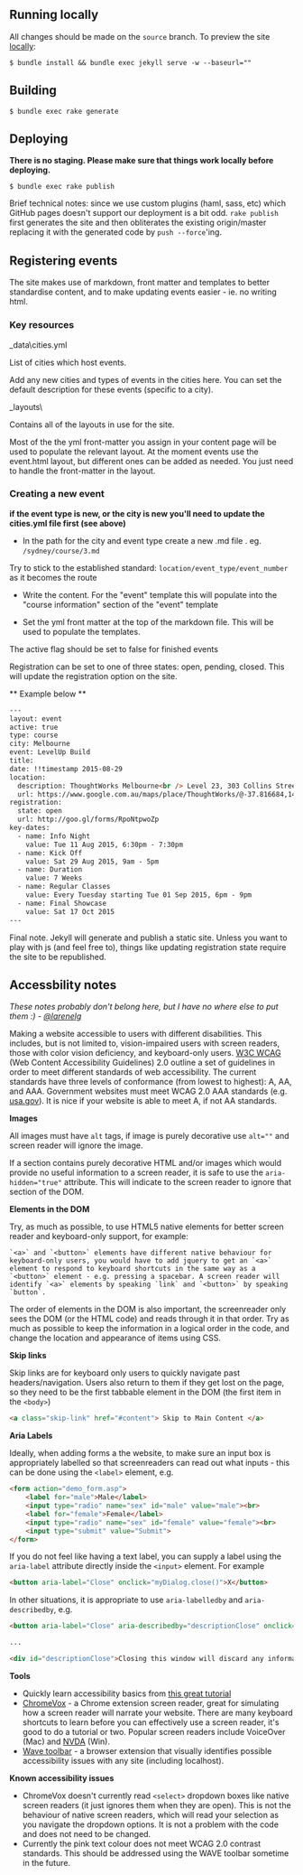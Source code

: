 ## Running locally

All changes should be made on the `source` branch. To preview the site [locally](http://localhost:4000):

    $ bundle install && bundle exec jekyll serve -w --baseurl=""


## Building

    $ bundle exec rake generate

## Deploying

**There is no staging. Please make sure that things work locally before
deploying.**

    $ bundle exec rake publish

Brief technical notes: since we use custom plugins (haml, sass, etc) which
GitHub pages doesn't support our deployment is a bit odd. `rake publish` first
generates the site and then obliterates the existing origin/master replacing it
with the generated code by `push --force`'ing.

## Registering events
The site makes use of markdown, front matter and templates to better standardise content, and to make updating events easier - ie. no writing html.

### Key resources 

_data\cities.yml 

List of cities which host events. 

Add any new cities and types of events in the cities here. 
You can set the default description for these events (specific to a city).  

_layouts\

Contains all of the layouts in use for the site. 

Most of the the yml front-matter you assign in your content page will be used to populate the relevant layout. At the moment events use the event.html layout, but different ones can be added as needed. You just need to handle the front-matter in the layout.

### Creating a new event
**if the event type is new, or the city is new you'll need to update the cities.yml file first (see above)**

- In the path for the city and event type create a new .md file . eg. `/sydney/course/3.md`

Try to stick to the established standard: `location/event_type/event_number` as it becomes the route

- Write the content.
For the "event" template this will populate into the "course information" section of the "event" template

- Set the yml front matter at the top of the markdown file. This will be used to populate the templates.

The active flag should be set to false for finished events

Registration can be set to one of three states: open, pending, closed. This will update the registration option on the site. 

** Example below ** 
```html
---
layout: event
active: true
type: course
city: Melbourne
event: LevelUp Build
title:
date: !!timestamp 2015-08-29
location:
  description: ThoughtWorks Melbourne<br /> Level 23, 303 Collins Street Melbourne, VIC 3000
  url: https://www.google.com.au/maps/place/ThoughtWorks/@-37.816684,144.963962,17z/data=!3m1!4b1!4m2!3m1!1s0x6ad642b48bb52925:0xbdc7c2910979075a
registration:
  state: open
  url: http://goo.gl/forms/RpoNtpwoZp
key-dates:
  - name: Info Night
    value: Tue 11 Aug 2015, 6:30pm - 7:30pm
  - name: Kick Off
    value: Sat 29 Aug 2015, 9am - 5pm
  - name: Duration
    value: 7 Weeks
  - name: Regular Classes
    value: Every Tuesday starting Tue 01 Sep 2015, 6pm - 9pm
  - name: Final Showcase
    value: Sat 17 Oct 2015
---
```

Final note. Jekyll will generate and publish a static site. Unless you want to play with js (and feel free to), things like updating registration state require the site to be republished. 

## Accessbility notes

_These notes probably don't belong here, but I have no where else to put them :) - [@larenelg](https://github.com/larenelg)_

Making a website accessible to users with different disabilities. This includes, but is not limited to, vision-impaired users with screen readers, those with color vision deficiency, and keyboard-only users. [W3C WCAG](http://www.w3.org/WAI/intro/wcag) (Web Content Accessibility Guidelines) 2.0 outline a set of guidelines in order to meet different standards of web accessibility. The current standards have three levels of conformance (from lowest to highest): A, AA, and AAA. Government websites must meet WCAG 2.0 AAA standards (e.g. [usa.gov](http://www.usa.gov)). It is nice if your website is able to meet A, if not AA standards.

**Images**

All images must have `alt` tags, if image is purely decorative use `alt=""` and screen reader will ignore the image.

If a section contains purely decorative HTML and/or images which would provide no useful information to a screen reader, it is safe to use the `aria-hidden="true"` attribute. This will indicate to the screen reader to ignore that section of the DOM.

**Elements in the DOM**

Try, as much as possible, to use HTML5 native elements for better screen reader and keyboard-only support, for example:
	
	`<a>` and `<button>` elements have different native behaviour for keyboard-only users, you would have to add jquery to get an `<a>` element to respond to keyboard shortcuts in the same way as a `<button>` element - e.g. pressing a spacebar. A screen reader will identify `<a>` elements by speaking `link` and `<button>` by speaking `button`.

The order of elements in the DOM is also important, the screenreader only sees the DOM (or the HTML code) and reads through it in that order. Try as much as possible to keep the information in a logical order in the code, and change the location and appearance of items using CSS.

**Skip links**

Skip links are for keyboard only users to quickly navigate past headers/navigation. Users also return to them if they get lost on the page, so they need to be the first tabbable element in the DOM (the first item in the `<body>`)

```html
<a class="skip-link" href="#content"> Skip to Main Content </a>
```

**Aria Labels**

Ideally, when adding forms a the website, to make sure an input box is appropriately labelled so that screenreaders can read out what inputs - this can be done using the `<label>` element, e.g. 
	
```html
<form action="demo_form.asp">
    <label for="male">Male</label>
    <input type="radio" name="sex" id="male" value="male"><br>
    <label for="female">Female</label>
    <input type="radio" name="sex" id="female" value="female"><br>
    <input type="submit" value="Submit">
</form>
```

If you do not feel like having a text label, you can supply a label using the `aria-label` attribute directly inside the `<input>` element. For example

```html
<button aria-label="Close" onclick="myDialog.close()">X</button>
```

In other situations, it is appropriate to use `aria-labelledby` and `aria-describedby`, e.g.

```html
<button aria-label="Close" aria-describedby="descriptionClose" onclick="myDialog.close()">X</button>

...

<div id="descriptionClose">Closing this window will discard any information entered and return you back to the main page</div>
```

**Tools**

- Quickly learn accessibility basics from [this great tutorial](https://webaccessibility.withgoogle.com/course)
- [ChromeVox](http://www.chromevox.com/) - a Chrome extension screen reader, great for simulating how a screen reader will narrate your website. There are many keyboard shortcuts to learn before you can effectively use a screen reader, it's good to do a tutorial or two. Popular screen readers include VoiceOver (Mac) and [NVDA](http://www.nvaccess.org/) (Win).
- [Wave toolbar](https://wave.webaim.org/toolbar/) - a browser extension that visually identifies possible accessibility issues with any site (including localhost).

**Known accessibility issues**

- ChromeVox doesn't currently read `<select>` dropdown boxes like native screen readers (it just ignores them when they are open). This is not the behaviour of native screen readers, which will read your selection as you navigate the dropdown options. It is not a problem with the code and does not need to be changed.
- Currently the pink text colour does not meet WCAG 2.0 contrast standards. This should be addressed using the WAVE toolbar sometime in the future.
